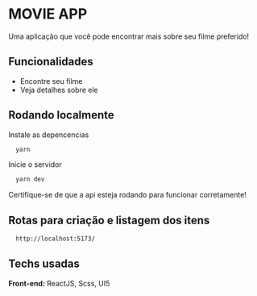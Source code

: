 # MOVIE APP

Uma aplicação que você pode encontrar mais sobre seu filme preferido!

## Funcionalidades

- Encontre seu filme
- Veja detalhes sobre ele

## Rodando localmente

Instale as depencencias

```bash
  yarn
```

Inicie o servidor

```bash
  yarn dev
```

Certifique-se de que a api esteja rodando para funcionar corretamente!

## Rotas para criação e listagem dos itens

```bash
  http://localhost:5173/

```

## Techs usadas

**Front-end:** ReactJS, Scss, UI5
